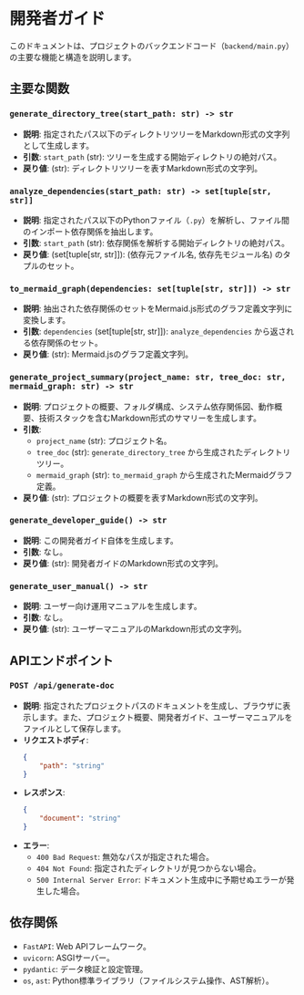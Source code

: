 
# 開発者ガイド

このドキュメントは、プロジェクトのバックエンドコード（`backend/main.py`）の主要な機能と構造を説明します。

## 主要な関数

### `generate_directory_tree(start_path: str) -> str`
-   **説明**: 指定されたパス以下のディレクトリツリーをMarkdown形式の文字列として生成します。
-   **引数**: `start_path` (str): ツリーを生成する開始ディレクトリの絶対パス。
-   **戻り値**: (str): ディレクトリツリーを表すMarkdown形式の文字列。

### `analyze_dependencies(start_path: str) -> set[tuple[str, str]]`
-   **説明**: 指定されたパス以下のPythonファイル（`.py`）を解析し、ファイル間のインポート依存関係を抽出します。
-   **引数**: `start_path` (str): 依存関係を解析する開始ディレクトリの絶対パス。
-   **戻り値**: (set[tuple[str, str]]): (依存元ファイル名, 依存先モジュール名) のタプルのセット。

### `to_mermaid_graph(dependencies: set[tuple[str, str]]) -> str`
-   **説明**: 抽出された依存関係のセットをMermaid.js形式のグラフ定義文字列に変換します。
-   **引数**: `dependencies` (set[tuple[str, str]]): `analyze_dependencies` から返される依存関係のセット。
-   **戻り値**: (str): Mermaid.jsのグラフ定義文字列。

### `generate_project_summary(project_name: str, tree_doc: str, mermaid_graph: str) -> str`
-   **説明**: プロジェクトの概要、フォルダ構成、システム依存関係図、動作概要、技術スタックを含むMarkdown形式のサマリーを生成します。
-   **引数**: 
    - `project_name` (str): プロジェクト名。
    - `tree_doc` (str): `generate_directory_tree` から生成されたディレクトリツリー。
    - `mermaid_graph` (str): `to_mermaid_graph` から生成されたMermaidグラフ定義。
-   **戻り値**: (str): プロジェクトの概要を表すMarkdown形式の文字列。

### `generate_developer_guide() -> str`
-   **説明**: この開発者ガイド自体を生成します。
-   **引数**: なし。
-   **戻り値**: (str): 開発者ガイドのMarkdown形式の文字列。

### `generate_user_manual() -> str`
-   **説明**: ユーザー向け運用マニュアルを生成します。
-   **引数**: なし。
-   **戻り値**: (str): ユーザーマニュアルのMarkdown形式の文字列。

## APIエンドポイント

### `POST /api/generate-doc`
-   **説明**: 指定されたプロジェクトパスのドキュメントを生成し、ブラウザに表示します。また、プロジェクト概要、開発者ガイド、ユーザーマニュアルをファイルとして保存します。
-   **リクエストボディ**: 
    ```json
    {
        "path": "string"
    }
    ```
-   **レスポンス**: 
    ```json
    {
        "document": "string"
    }
    ```
-   **エラー**: 
    - `400 Bad Request`: 無効なパスが指定された場合。
    - `404 Not Found`: 指定されたディレクトリが見つからない場合。
    - `500 Internal Server Error`: ドキュメント生成中に予期せぬエラーが発生した場合。

## 依存関係

-   `FastAPI`: Web APIフレームワーク。
-   `uvicorn`: ASGIサーバー。
-   `pydantic`: データ検証と設定管理。
-   `os`, `ast`: Python標準ライブラリ（ファイルシステム操作、AST解析）。


